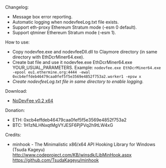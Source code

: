 Changelog: 
- Message box error reporting.
- Automatic logging when nodevfeeLog.txt file exists.
- Support eth-proxy Ethereum Stratum mode (-esm 0 default).
- Support qtminer Ethereum Stratum mode (-esm 1).

How to use:
- Copy nodevfee.exe and nodevfeeDll.dll to Claymore directory (in same directory with EthDcrMiner64.exe).
- Create bat file and use it nodevfee.exe EthDcrMiner64.exe YOUR_USUAL_PARAMETERS. Example:
`nodevfee.exe EthDcrMiner64.exe -epool eu1.ethermine.org:4444 -ewal 0xcb4effdeb46479caa0fef5f5e3569e4852f753a2.worker1 -epsw x`
- *Create nodevfeeLog.txt file in same directory to enable logging.*

Download:
- [NoDevFee v0.2 x64](https://github.com/Demion/nodevfee/releases/download/v0.2/NoDevFee_v0.2_x64.zip)

Donation:
- ETH: 0xcb4effdeb46479caa0fef5f5e3569e4852f753a2
- BTC: 1H1zNLHNxqtMgVYJESF6PjPVq2h9tLW4xG

Credits:
- minhook - The Minimalistic x86/x64 API Hooking Library for Windows (Tsuda Kageyu) http://www.codeproject.com/KB/winsdk/LibMinHook.aspx https://github.com/TsudaKageyu/minhook
